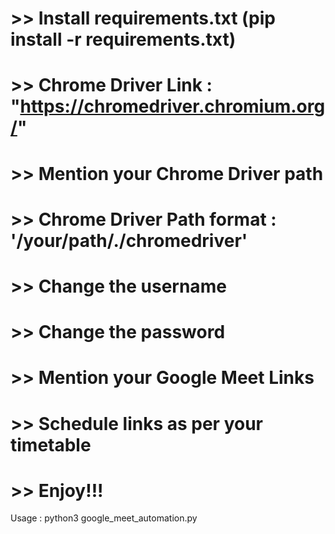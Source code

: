 # >> Install requirements.txt (pip install -r requirements.txt)
# >> Chrome Driver Link : "https://chromedriver.chromium.org/"
# >> Mention your Chrome Driver path
# >> Chrome Driver Path format : '/your/path/./chromedriver'
# >> Change the username
# >> Change the password
# >> Mention your Google Meet Links
# >> Schedule links as per your timetable
# >> Enjoy!!!

Usage : python3 google_meet_automation.py
